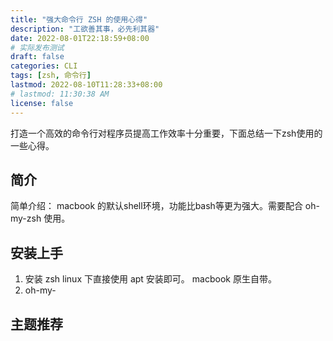 ```yaml
---
title: "强大命令行 ZSH 的使用心得"
description: "工欲善其事，必先利其器"
date: 2022-08-01T22:18:59+08:00
# 实际发布测试
draft: false
categories: CLI
tags: [zsh, 命令行]
lastmod: 2022-08-10T11:28:33+08:00
# lastmod: 11:30:38 AM
license: false
---
```


打造一个高效的命令行对程序员提高工作效率十分重要，下面总结一下zsh使用的一些心得。

<!-- ![](https://cdn.jsdelivr.net/gh/BeyondSword/blogImage@main/img/Screenshot from 2022-08-08 11-41-59.png) -->
<!-- ![](https://cdn.jsdelivr.net/gh/BeyondSword/blogImage@main/img/logo.jpg) -->
## 简介
简单介绍： macbook 的默认shell环境，功能比bash等更为强大。需要配合 oh-my-zsh 使用。

## 安装上手
1. 安装 zsh
    linux 下直接使用 apt 安装即可。
    macbook 原生自带。
2. oh-my-

## 主题推荐